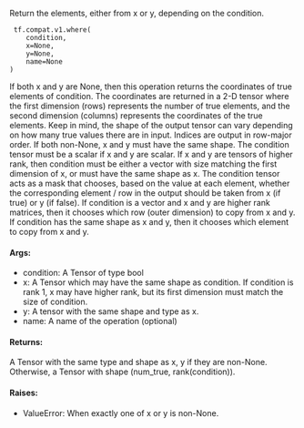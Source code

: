 Return the elements, either from x or y, depending on the condition.

```
 tf.compat.v1.where(
    condition,
    x=None,
    y=None,
    name=None
)
```
If both x and y are None, then this operation returns the coordinates of true elements of condition. The coordinates are returned in a 2-D tensor where the first dimension (rows) represents the number of true elements, and the second dimension (columns) represents the coordinates of the true elements. Keep in mind, the shape of the output tensor can vary depending on how many true values there are in input. Indices are output in row-major order.
If both non-None, x and y must have the same shape. The condition tensor must be a scalar if x and y are scalar. If x and y are tensors of higher rank, then condition must be either a vector with size matching the first dimension of x, or must have the same shape as x.
The condition tensor acts as a mask that chooses, based on the value at each element, whether the corresponding element / row in the output should be taken from x (if true) or y (if false).
If condition is a vector and x and y are higher rank matrices, then it chooses which row (outer dimension) to copy from x and y. If condition has the same shape as x and y, then it chooses which element to copy from x and y.
#### Args:
- condition: A Tensor of type bool
- x: A Tensor which may have the same shape as condition. If condition is rank 1, x may have higher rank, but its first dimension must match the size of condition.
- y: A tensor with the same shape and type as x.
- name: A name of the operation (optional)
#### Returns:
A Tensor with the same type and shape as x, y if they are non-None. Otherwise, a Tensor with shape (num_true, rank(condition)).
#### Raises:
- ValueError: When exactly one of x or y is non-None.
